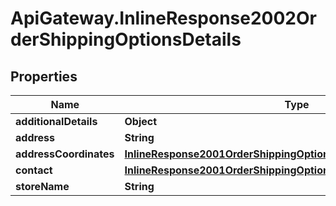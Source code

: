 # ApiGateway.InlineResponse2002OrderShippingOptionsDetails

## Properties

Name | Type | Description | Notes
------------ | ------------- | ------------- | -------------
**additionalDetails** | **Object** |  | [optional] 
**address** | **String** |  | [optional] 
**addressCoordinates** | [**InlineResponse2001OrderShippingOptionsDetailsAddressCoordinates**](InlineResponse2001OrderShippingOptionsDetailsAddressCoordinates.md) |  | [optional] 
**contact** | [**InlineResponse2001OrderShippingOptionsDetailsContact**](InlineResponse2001OrderShippingOptionsDetailsContact.md) |  | [optional] 
**storeName** | **String** |  | [optional] 


